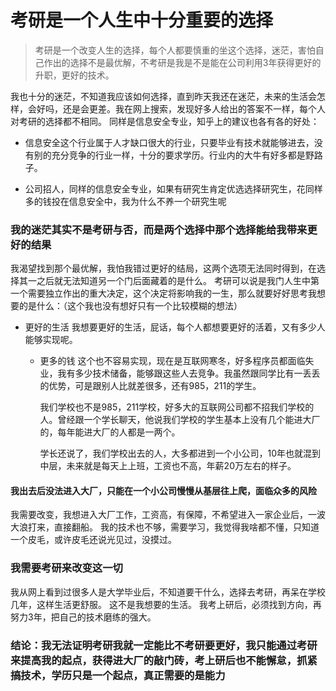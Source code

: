 # 考研是一个人生中十分重要的选择
> 考研是一个改变人生的选择，每个人都要慎重的坐这个选择，迷茫，害怕自己作出的选择不是最优解，不考研是我是不是能在公司利用3年获得更好的升职，更好的技术。

我也十分的迷茫，不知道我应该如何选择，直到昨天我还在迷茫，未来的生活会怎样，会好吗，还是会更差。我在网上搜索，发现好多人给出的答案不一样，每个人对考研的选择都不相同。
同样是信息安全专业，知乎上的建议也各有各的好处：

* 信息安全这个行业属于人才缺口很大的行业，只要毕业有技术就能够进去，没有别的充分竞争的行业一样，十分的要求学历。行业内的大牛有好多都是野路子。
+ 公司招人，同样的信息安全专业，如果有研究生肯定优选选择研究生，花同样多的钱投在信息安全中，我为什么不养一个研究生呢
### 我的迷茫其实不是考研与否，而是两个选择中那个选择能给我带来更好的结果
我渴望找到那个最优解，我怕我错过更好的结局，这两个选项无法同时得到，在选择其一之后就无法知道另一个门后面藏着的是什么。
考研可以说是我门人生中第一个需要独立作出的重大决定，这个决定将影响我的一生，那么就要好好思考我想要的是什么：（这个我也没有想好只有一个比较模糊的想法）
+ 更好的生活
	我想要更好的生活，屁话，每个人都想要更好的活着，又有多少人能够实现呢。
	+ 更多的钱
		这个也不容易实现，现在是互联网寒冬，好多程序员都面临失业，我有多少技术储备，能够跟这些人去竞争。我虽然跟同学比有一丢丢的优势，可是跟别人比就差很多，还有985，211的学生。
		
		我们学校也不是985，211学校，好多大的互联网公司都不招我们学校的人。曾经跟一个学长聊天，他说我们学校的学生基本上没有几个能进大厂的，每年能进大厂的人都是一两个。
		
		学长还说了，我们学校出去的人，大多都进到一个小公司，10年也就混到中层，未来就是每天上上班，工资也不高，年薪20万左右的样子。
#### 我出去后没法进入大厂，只能在一个小公司慢慢从基层往上爬，面临众多的风险
我需要改变，我想进入大厂工作，工资高，有保障，不希望进入一家企业后，一波大浪打来，直接翻船。
我的技术也不够，需要学习，我觉得我啥都不懂，只知道一个皮毛，或许皮毛还说光见过，没摸过。
### 我需要考研来改变这一切
我从网上看到过很多人是大学毕业后，不知道要干什么，选择去考研，再呆在学校几年，这样生活更舒服。
这不是我想要的生活。
我考上研后，必须找到方向，再努力3年，把自己的技术磨练的强大。
### 结论：我无法证明考研我就一定能比不考研要更好，我只能通过考研来提高我的起点，获得进大厂的敲门砖，考上研后也不能懈怠，抓紧搞技术，学历只是一个起点，真正需要的是能力

